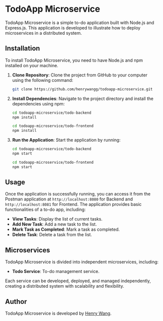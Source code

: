 # TodoApp Microservice

TodoApp Microservice is a simple to-do application built with Node.js and Express.js. This application is developed to illustrate how to deploy microservices in a distributed system.

## Installation

To install TodoApp Microservice, you need to have Node.js and npm installed on your machine.

1. **Clone Repository**: Clone the project from GitHub to your computer using the following command:

    ```bash
    git clone https://github.com/henrywangg/todoapp-microservice.git
    ```

2. **Install Dependencies**: Navigate to the project directory and install the dependencies using npm:

    ```bash
    cd todoapp-microservice/todo-backend
    npm install
    ```

    ```bash
    cd todoapp-microservice/todo-frontend
    npm install
    ```

4. **Run the Application**: Start the application by running:

    ```bash
    cd todoapp-microservice/todo-backend
    npm start
    ```

     ```bash
    cd todoapp-microservice/todo-frontend
    npm start
    ```

## Usage

Once the application is successfully running, you can access it from the Postman application at `http://localhost:8080` for Backend and `http://localhost:8081` for Frontend. The application provides basic functionalities of a to-do app, including:

- **View Tasks**: Display the list of current tasks.
- **Add New Task**: Add a new task to the list.
- **Mark Task as Completed**: Mark a task as completed.
- **Delete Task**: Delete a task from the list.

## Microservices

TodoApp Microservice is divided into independent microservices, including:

- **Todo Service**: To-do management service.

Each service can be developed, deployed, and managed independently, creating a distributed system with scalability and flexibility.

## Author

TodoApp Microservice is developed by [Henry Wang](https://github.com/henrywangg).
